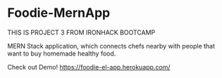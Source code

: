 # Foodie-MernApp
THIS IS PROJECT 3 FROM IRONHACK BOOTCAMP 

MERN Stack application, which connects chefs nearby with people that want to buy homemade healthy food.

Check out Demo! https://foodie-el-app.herokuapp.com/

